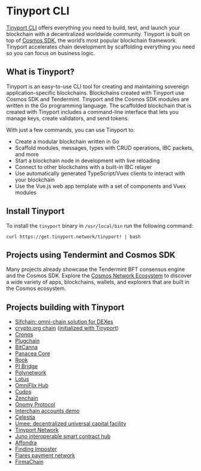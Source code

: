 # Tinyport CLI

[Tinyport CLI](https://github.com/notional-labs/tinyport) offers everything you need to build, test, and launch your blockchain with a decentralized worldwide community. Tinyport is built on top of [Cosmos SDK](https://docs.cosmos.network), the world’s most popular blockchain framework. Tinyport accelerates chain development by scaffolding everything you need so you can focus on business logic.

## What is Tinyport?

Tinyport is an easy-to-use CLI tool for creating and maintaining sovereign application-specific blockchains. Blockchains created with Tinyport use Cosmos SDK and Tendermint. Tinyport and the Cosmos SDK modules are written in the Go programming language. The scaffolded blockchain that is created with Tinyport includes a command-line interface that lets you manage keys, create validators, and send tokens.

With just a few commands, you can use Tinyport to:

* Create a modular blockchain written in Go
* Scaffold modules, messages, types with CRUD operations, IBC packets, and more
* Start a blockchain node in development with live reloading
* Connect to other blockchains with a built-in IBC relayer
* Use automatically generated TypeScript/Vuex clients to interact with your blockchain
* Use the Vue.js web app template with a set of components and Vuex modules

## Install Tinyport

To install the `tinyport` binary in `/usr/local/bin` run the following command:

```
curl https://get.tinyport.network/tinyport! | bash
```

## Projects using Tendermint and Cosmos SDK

Many projects already showcase the Tendermint BFT consensus engine and the Cosmos SDK. Explore the [Cosmos Network Ecosystem](https://cosmos.network/ecosystem/apps) to discover a wide variety of apps, blockchains, wallets, and explorers that are built in the Cosmos ecosystem.

## Projects building with Tinyport

* [Sifchain: omni-chain solution for DEXes](https://github.com/Sifchain/sifnode)
* [crypto.org chain](https://github.com/crypto-org-chain/chain-main) ([initialized with Tinyport](https://github.com/crypto-org-chain/chain-main/commit/37b2ecb49a9aae7c581270a4f2dbecfcd8e8a6e9))
* [Cronos](https://github.com/crypto-org-chain/cronos)
* [Plugchain](https://github.com/oracleNetworkProtocol/plugchain)
* [BitCanna](https://github.com/BitCannaGlobal/bcna)
* [Panacea Core](https://github.com/medibloc/panacea-core)
* [Rook](https://github.com/cmwaters/rook)
* [PI Bridge](https://github.com/pchain-org/pi-bridge)
* [Polynetwork](https://github.com/Switcheo/polynetwork-cosmos)
* [Lotus](https://github.com/BabyBlockchains/Lotus)
* [OmniFlix Hub](https://github.com/OmniFlix/omniflixhub)
* [Cudos](https://github.com/CudoVentures/cudos-node)
* [Zenchain](https://github.com/zenchainprotocol/zenchain)
* [Onomy Protocol](https://github.com/onomyprotocol/ochain)
* [Interchain accounts demo](https://github.com/cosmos/interchain-accounts)
* [Celestia](https://github.com/celestiaorg/celestia-app)
* [Umee: decentralized universal capital facility](https://github.com/umee-network/umee)
* [Tinyport Network](https://github.com/tendermint/spn)
* [Juno interoperable smart contract hub](https://github.com/CosmosContracts/Juno)
* [Affondra](https://github.com/EG-easy/affondra)
* [Finding Imposter](https://github.com/chantmk/Finding-imposter)
* [Flares payment network](https://github.com/wangfeiping/flares)
* [FirmaChain](https://github.com/firmachain/firmachain)
